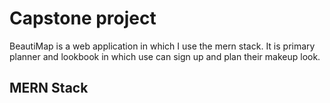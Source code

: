 # Capstone project

BeautiMap is a web application in which I use the mern stack. It is primary planner and lookbook in which use can sign up and plan their makeup look. 



## MERN Stack

